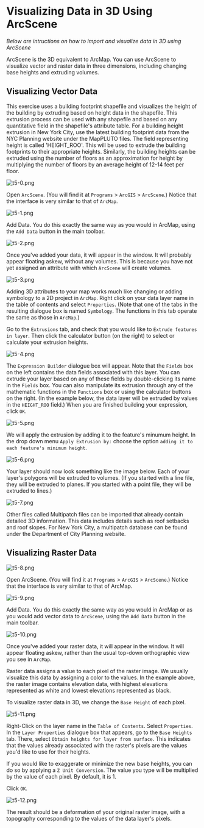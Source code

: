# Visualizing Data in 3D Using ArcScene

*Below are intructions on how to import and visualize data in 3D using ArcScene*

ArcScene is the 3D equivalent to ArcMap. You can use ArcScene to visualize vector and raster data in three dimensions, including changing base heights and extruding volumes.

## Visualizing Vector Data

This exercise uses a building footprint shapefile and visualizes the height of the building by extruding based on height data in the shapefile. This extrusion process can be used with any shapefile and based on any quantitative field in the shapefile's attribute table. For a building height extrusion in New York City, use the latest building footprint data from the NYC Planning website under the MapPLUTO files. The field representing height is called 'HEIGHT_ROO'. This will be used to extrude the building footprints to their appropriate heights. Similarly, the building heights can be extruded using the number of floors as an approximation for height by multiplying the number of floors by an average height of 12-14 feet per floor.

![t5-0.png](https://github.com/jai2125/gis_tutorials/blob/master/Images/Tutorial_05/t5-0.png)

Open `ArcScene`. (You will find it at `Programs` > `ArcGIS` > `ArcScene`.) Notice that the interface is very similar to that of `ArcMap`.

![t5-1.png](https://github.com/jai2125/gis_tutorials/blob/master/Images/Tutorial_05/t5-1.png)

Add Data. You do this exactly the same way as you would in ArcMap, using the `Add Data` button in the main toolbar.

![t5-2.png](https://github.com/jai2125/gis_tutorials/blob/master/Images/Tutorial_05/t5-2.png)

Once you've added your data, it will appear in the window. It will probably appear floating askew, without any volumes. This is because you have not yet assigned an attribute with which `ArcScene` will create volumes.

![t5-3.png](https://github.com/jai2125/gis_tutorials/blob/master/Images/Tutorial_05/t5-3.png)

Adding 3D attributes to your map works much like changing or adding symbology to a 2D project in `ArcMap`. Right click on your data layer name in the table of contents and select `Properties`. (Note that one of the tabs in the resulting dialogue box is named `Symbology`. The functions in this tab operate the same as those in `ArcMap`.)

Go to the `Extrusions` tab, and check that you would like to `Extrude features in layer`. Then click the calculator button (on the right) to select or calculate your extrusion heights.

![t5-4.png](https://github.com/jai2125/gis_tutorials/blob/master/Images/Tutorial_05/t5-4.png)
 
The `Expression Builder` dialogue box will appear. Note that the `Fields` box on the left contains the data fields associated with this layer. You can extrude your layer based on any of these fields by double-clicking its name in the `Fields` box. You can also manipulate its extrusion through any of the mathematic functions in the `Functions` box or using the calculator buttons on the right. (In the example below, the data layer will be extruded by values in the `HEIGHT_ROO` field.) When you are finished building your expression, click `OK`.

![t5-5.png](https://github.com/jai2125/gis_tutorials/blob/master/Images/Tutorial_05/t5-5.png)

We will apply the extrusion by adding it to the feature's minumum height. In the drop down menu `Apply Extrusion by:` choose the option `adding it to each feature's minimum height`.

![t5-6.png](https://github.com/jai2125/gis_tutorials/blob/master/Images/Tutorial_05/t5-6.png)

Your layer should now look something like the image below. Each of your layer's polygons will be extruded to volumes. (If you started with a line file, they will be extruded to planes. If you started with a point file, they will be extruded to lines.)

![t5-7.png](https://github.com/jai2125/gis_tutorials/blob/master/Images/Tutorial_05/t5-7.png)

Other files called Multipatch files can be imported that already contain detailed 3D information. This data includes details such as roof setbacks and roof slopes. For New York City, a multipatch database can be found under the Department of City Planning website.

## Visualizing Raster Data

![t5-8.png](https://github.com/jai2125/gis_tutorials/blob/master/Images/Tutorial_05/t5-8.png)

Open ArcScene. (You will find it at `Programs` > `ArcGIS` > `ArcScene`.) Notice that the interface is very similar to that of ArcMap.

![t5-9.png](https://github.com/jai2125/gis_tutorials/blob/master/Images/Tutorial_05/t5-9.png)

Add Data. You do this exactly the same way as you would in ArcMap or as you would add vector data to `ArcScene`, using the `Add Data` button in the main toolbar.

![t5-10.png](https://github.com/jai2125/gis_tutorials/blob/master/Images/Tutorial_05/t5-10.png)

Once you've added your raster data, it will appear in the window. It will appear floating askew, rather than the usual top-down orthographic view you see in `ArcMap`.

Raster data assigns a value to each pixel of the raster image. We usually visualize this data by assigning a color to the values. In the example above, the raster image contains elevation data, with highest elevations represented as white and lowest elevations represented as black.

To visualize raster data in 3D, we change the `Base Height` of each pixel.

![t5-11.png](https://github.com/jai2125/gis_tutorials/blob/master/Images/Tutorial_05/t5-11.png)

Right-Click on the layer name in the `Table of Contents`. Select `Properties`. In the `Layer Properties` dialogue box that appears, go to the `Base Heights` tab. There, select `Obtain heights for layer from surface`. This indicates that the values already associated with the raster's pixels are the values you'd like to use for their heights.

If you would like to exaggerate or minimize the new base heights, you can do so by applying a `Z Unit Conversion`. The value you type will be multiplied by the value of each pixel. By default, it is 1. 

Click `OK`.

![t5-12.png](https://github.com/jai2125/gis_tutorials/blob/master/Images/Tutorial_05/t5-12.png)

The result should be a deformation of your original raster image, with a topography corresponding to the values of the data layer's pixels.